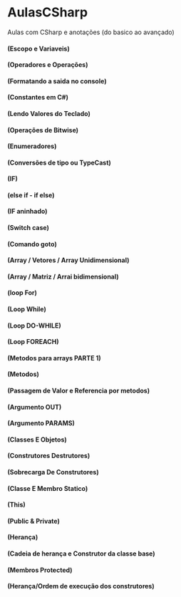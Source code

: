 # AulasCSharp
Aulas com CSharp e anotações (do basico ao avançado)

#### (Escopo e Variaveis)

#### (Operadores e Operações)

#### (Formatando a saida no console)

#### (Constantes em C#)

#### (Lendo Valores do Teclado)

#### (Operações de Bitwise)

#### (Enumeradores)

#### (Conversões de tipo ou TypeCast)

#### (IF)

#### (else if - if else)

#### (IF aninhado)

#### (Switch case)

#### (Comando goto)

#### (Array / Vetores / Array Unidimensional)

#### (Array / Matriz / Arrai bidimensional)

#### (loop For)

#### (Loop While)

#### (Loop DO-WHILE)

#### (Loop FOREACH)

#### (Metodos para arrays PARTE 1)

#### (Metodos)

#### (Passagem de Valor e Referencia por metodos)

#### (Argumento OUT)

#### (Argumento PARAMS)

#### (Classes E Objetos)

#### (Construtores Destrutores)

#### (Sobrecarga De Construtores)

#### (Classe E Membro Statico)

#### (This)

#### (Public & Private)

#### (Herança)

#### (Cadeia de herança e Construtor da classe base)

#### (Membros Protected)

#### (Herança/Ordem de execução dos construtores)

